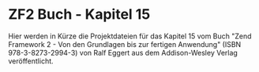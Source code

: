 ZF2 Buch - Kapitel 15
=====================

Hier werden in Kürze die Projektdateien für das Kapitel 15 vom Buch
"Zend Framework 2 - Von den Grundlagen bis zur fertigen Anwendung"
(ISBN 978-3-8273-2994-3) von Ralf Eggert aus dem Addison-Wesley 
Verlag veröffentlicht. 
